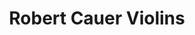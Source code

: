 ---
title: "Robert Cauer Violins"
url: /los-angeles/robert-cauer-violins/
shop: musical instrument
---